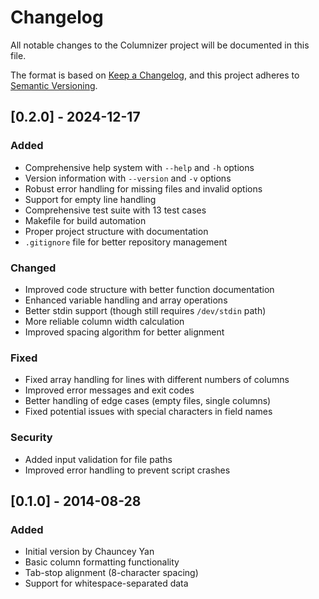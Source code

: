 # Changelog

All notable changes to the Columnizer project will be documented in this file.

The format is based on [Keep a Changelog](https://keepachangelog.com/en/1.0.0/),
and this project adheres to [Semantic Versioning](https://semver.org/spec/v2.0.0.html).

## [0.2.0] - 2024-12-17

### Added
- Comprehensive help system with `--help` and `-h` options
- Version information with `--version` and `-v` options
- Robust error handling for missing files and invalid options
- Support for empty line handling
- Comprehensive test suite with 13 test cases
- Makefile for build automation
- Proper project structure with documentation
- `.gitignore` file for better repository management

### Changed
- Improved code structure with better function documentation
- Enhanced variable handling and array operations
- Better stdin support (though still requires `/dev/stdin` path)
- More reliable column width calculation
- Improved spacing algorithm for better alignment

### Fixed
- Fixed array handling for lines with different numbers of columns
- Improved error messages and exit codes
- Better handling of edge cases (empty files, single columns)
- Fixed potential issues with special characters in field names

### Security
- Added input validation for file paths
- Improved error handling to prevent script crashes

## [0.1.0] - 2014-08-28

### Added
- Initial version by Chauncey Yan
- Basic column formatting functionality
- Tab-stop alignment (8-character spacing)
- Support for whitespace-separated data
